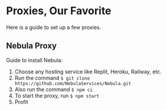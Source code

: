 # Proxies, Our Favorite

Here is a guide to set up a few proxies.

## Nebula Proxy

Guide to install Nebula:

1. Choose any hosting service like Replit, Heroku, Railway, etc.
2. Run the command `` $ git clone https://github.com/NebulaServices/Nebula.git ``
3. Also run the command `` $ npm ci ``
4. To start the proxy, run `` $ npm start ``
5. Profit

